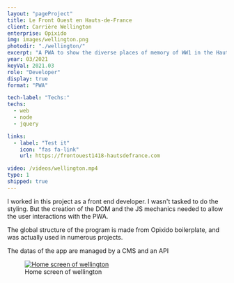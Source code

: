 ```yaml
---
layout: "pageProject"
title: Le Front Ouest en Hauts-de-France
client: Carrière Wellington
enterprise: Opixido
img: images/wellington.png
photodir: "./wellington/"
excerpt: "A PWA to show the diverse places of memory of WW1 in the Hauts-de-France."
year: 03/2021
keyVal: 2021.03
role: "Developer"
display: true
format: "PWA"

tech-label: "Techs:"
techs:
  - web
  - node
  - jquery

links:
  - label: "Test it"
    icon: "fas fa-link"
    url: https://frontouest1418-hautsdefrance.com

video: /videos/wellington.mp4
type: 1
shipped: true
---
```

<p>I worked in this project as a front end developer. I wasn't tasked to do the styling. But the creation of the DOM and the JS mechanics needed to allow the user interactions with the PWA.</p>
<p>The global structure of the program is made from Opixido boilerplate, and was actually used in numerous projects.</p>
<p>The datas of the app are managed by a CMS and an API</p>
<div class="project-gallery">
    <figure itemprop="associatedMedia" itemscope itemtype="http://schema.org/ImageObject">
        <a href="{{page.photodir}}1.png" itemprop="contentUrl" data-size="362x765">
          <img class="project-image" src="{{page.photodir}}thumb-1.png" itemprop="thumbnail" alt="Home screen of wellington" />
        </a>
        <figcaption itemprop="caption description">Home screen of wellington</figcaption>
    </figure>
</div>